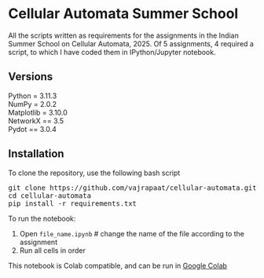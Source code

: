 # Cellular Automata Summer School
All the scripts written as requirements for the assignments in the Indian Summer School on Cellular Automata, 2025. Of 5 assignments, 4 required a script, to which I have coded them in IPython/Jupyter notebook.

## Versions
Python = 3.11.3<br>
NumPy = 2.0.2<br>
Matplotlib = 3.10.0<br>
NetworkX == 3.5<br>
Pydot == 3.0.4<br>

## Installation
To clone the repository, use the following bash script
<pre lang='markdown'>git clone https://github.com/vajrapaat/cellular-automata.git 
cd cellular-automata 
pip install -r requirements.txt</pre>

To run the notebook:
1. Open `file_name.ipynb`      # change the name of the file according to the assignment
2. Run all cells in order

This notebook is Colab compatible, and can be run in [Google Colab](https://colab.research.google.com/)
